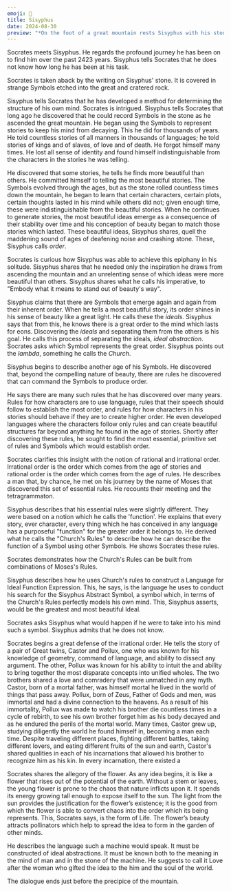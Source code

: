 ```yaml
---
emoji: 👤
title: Sisyphus
date: 2024-08-30
preview: "*On the foot of a great mountain rests Sisyphus with his stone, a great and cratered thing. Socrates approaches from the vault of twilight sky to the East.*"
---
```

Socrates meets Sisyphus. He regards the profound journey he has been on to find him over the past 2423 years. Sisyphus tells Socrates that he does not know how long he has been at his task.

Socrates is taken aback by the writing on Sisyphus' stone. It is covered in strange Symbols etched into the great and cratered rock. 

Sisyphus tells Socrates that he has developed a method for determining the structure of his own mind. Socrates is intrigued. Sisyphus tells Socrates that long ago he discovered that he could record Symbols in the stone as he ascended the great mountain. He began using the Symbols to represent stories to keep his mind from decaying. This he did for thousands of years. He told countless stories of all manners in thousands of languages; he told stories of kings and of slaves, of love and of death. He forgot himself many times. He lost all sense of identity and found himself indistinguishable from the characters in the stories he was telling. 

He discovered that some stories,  he tells he finds more beautiful than others. He committed himself to telling the most beautiful stories. The Symbols evolved through the ages, but as the stone rolled countless times down the mountain, he began to learn that certain characters, certain plots, certain thoughts lasted in his mind while others did not; given enough time, these were indistinguishable from the beautiful stories. When he continues to generate stories, the most beautiful ideas emerge as a consequence of their stability over time and his conception of beauty began to match those stories which lasted. These beautiful ideas, Sisyphus shares, quell the maddening sound of ages of deafening noise and crashing stone. These, Sisyphus calls *order*.

Socrates is curious how Sisyphus was able to achieve this epiphany in his solitude. Sisyphus shares that he needed only the inspiration he draws from ascending the mountain and an unrelenting sense of which ideas were more beautiful than others. Sisyphus shares what he calls his imperative, to "Embody what it means to stand out of beauty's way".

Sisyphus claims that there are Symbols that emerge again and again from their inherent order. When he tells a most beautiful story, its order shines in his sense of beauty like a great light. He calls these the *ideals*. Sisyphus says that from this, he knows there is a great order to the mind which lasts for eons.  Discovering the *ideals* and separating them from the others is his goal. He calls this process of separating the ideals, *ideal abstraction*. Socrates asks which Symbol represents the great order. Sisyphus points out the *lambda*, something he calls the *Church*.

Sisyphus begins to describe another age of his Symbols. He discovered that, beyond the compelling nature of beauty, there are rules he discovered that can command the Symbols to produce order.

He says there are many such rules that he has discovered over many years. Rules for how characters are to use language, rules that their speech should follow to establish the most order, and rules for how characters in his stories should behave if they are to create higher order. He even developed languages where the characters follow only rules and can create beautiful structures far beyond anything he found in the age of stories. Shortly after discovering these rules, he sought to find the most essential, primitive set of rules and Symbols which would establish order.

Socrates clarifies this insight with the notion of rational and irrational order. Irrational order is the order which comes from the age of stories and rational order is the order which comes from the age of rules. He describes a man that, by chance, he met on his journey by the name of Moses that discovered this set of essential rules. He recounts their meeting and the tetragrammaton.

Sisyphus describes that his essential rules were slightly different. They were based on a notion which he calls the 'function'. He explains that every story, ever character, every thing which he has conceived in any language has a purposeful "function" for the greater order it belongs to. He derived what he calls the "Church's Rules" to describe how he can describe the function of a Symbol using other Symbols. He shows Socrates these rules.

Socrates demonstrates how the Church's Rules can be built from combinations of Moses's Rules.

Sisyphus describes how he uses Church's rules to construct a Language for Ideal Function Expression. This, he says, is the language he uses to conduct his search for the Sisyphus Abstract Symbol, a symbol which, in terms of the Church's Rules perfectly models his own mind. This, Sisyphus asserts, would be the greatest and most beautiful Ideal.

Socrates asks Sisyphus what would happen if he were to take into his mind such a symbol. Sisyphus admits that he does not know. 

Socrates begins a great defense of the irrational order. He tells the story of a pair of Great twins, Castor and Pollux, one who was known for his knowledge of geometry, command of language, and ability to dissect any argument. The other, Pollux was known for his ability to intuit the and ability to bring together the most disparate concepts into unified wholes. The two brothers shared a love and comradery that were unmatched in any myth. Castor, born of a mortal father, was himself mortal he lived in the world of things that pass away. Pollux, born of Zeus, Father of Gods and men, was immortal and had a divine connection to the heavens. As a result of his immortality, Pollux was made to watch his brother die countless times in a cycle of rebirth, to see his own brother forget him as his body decayed and as he endured the perils of the mortal world. Many times, Castor grew up, studying diligently the world he found himself in, becoming a man each time. Despite traveling different places, fighting different battles, taking different lovers, and eating different fruits of the sun and earth, Castor's shared qualities in each of his incarnations that allowed his brother to recognize him as his kin. In every incarnation, there existed a 

Socrates shares the allegory of the flower. As any idea begins, it is like a flower that rises out of the potential of the earth. Without a stem or leaves, the young flower is prone to the chaos that nature inflicts upon it. It spends its energy growing tall enough to expose itself to the sun. The light from the sun provides the justification for the flower’s existence; it is the good from which the flower is able to convert chaos into the order which its being represents. This, Socrates says, is the form of Life. The flower’s beauty attracts pollinators which help to spread the idea to form in the garden of other minds.



He describes the language such a machine would speak. It must be constructed of ideal abstractions. It must be known both to the meaning in the mind of man and in the stone of the machine. He suggests to call it Love after the woman who gifted the idea to the him and the soul of the world.



The dialogue ends just before the precipice of the mountain.